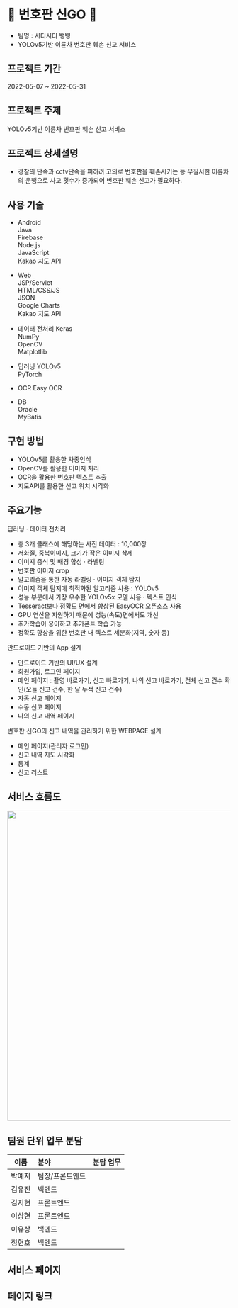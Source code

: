 # 🚨 번호판 신GO 🚨
- 팀명 : 시티시티 뱅뱅
- YOLOv5기반 이륜차 번호판 훼손 신고 서비스

## 프로젝트 기간
2022-05-07 ~ 2022-05-31


## 프로젝트 주제
YOLOv5기반 이륜차 번호판 훼손 신고 서비스 

## 프로젝트 상세설명
- 경찰의 단속과 cctv단속을 피하려 고의로 번호판을 훼손시키는 등 무질서한 이륜차의 운행으로 사고 횟수가 증가되어 번호판 훼손 신고가 필요하다.

## 사용 기술

- Android  
Java  
Firebase  
Node.js  
JavaScript  
Kakao 지도 API

- Web  
JSP/Servlet  
HTML/CSS/JS  
JSON  
Google Charts  
Kakao 지도 API  

- 데이터 전처리
Keras  
NumPy  
OpenCV  
Matplotlib  

- 딥러닝 
YOLOv5  
PyTorch  

- OCR 
Easy OCR  


- DB  
Oracle  
MyBatis  


## 구현 방법

- YOLOv5를 활용한 차종인식
- OpenCV를 활용한 이미지 처리
- OCR을 활용한 번호판 텍스트 추출
- 지도API를 활용한 신고 위치 시각화


## 주요기능

딥러닝
· 데이터 전처리
  - 총 3개 클래스에 해당하는 사진 데이터 : 10,000장
  - 저화질, 중복이미지, 크기가 작은 이미지 삭제
  - 이미지 증식 및 배경 합성
· 라벨링
  - 번호판 이미지 crop
  - 알고리즘을 통한 자동 라벨링
· 이미지 객체 탐지
  - 이미지 객체 탐지에 최적화된 알고리즘 사용 : YOLOv5
  - 성능 부분에서 가장 우수한 YOLOv5x 모델 사용
· 텍스트 인식
 - Tesseract보다 정확도 면에서 향상된 EasyOCR 오픈소스 사용
 - GPU 연산을 지원하기 때문에 성능(속도)면에서도 개선
 - 추가학습이 용이하고 추가폰트 학습 가능
 - 정확도 향상을 위한 번호판 내 텍스트 세분화(지역, 숫자 등)

안드로이드 기반의 App 설계
- 안드로이드 기반의 UI/UX 설계
- 회원가입, 로그인 페이지
- 메인 페이지 : 촬영 바로가기, 신고 바로가기, 나의 신고 바로가기, 전체 신고 건수 확인(오늘 신고 건수, 한 달 누적 신고 건수)
- 자동 신고 페이지
- 수동 신고 페이지
- 나의 신고 내역 페이지

번호판 신GO의 신고 내역을 관리하기 위한 WEBPAGE 설계
- 메인 페이지(관리자 로그인)
- 신고 내역 지도 시각화
- 통계
- 신고 리스트



## 서비스 흐름도

<img src="https://user-images.githubusercontent.com/99248442/167537944-91fd7a69-fe4c-4c94-9f5d-3b93bb67d3b3.png" width="700" height="700">



## 팀원 단위 업무 분담
|이름|분야|분담 업무|
|:-------:|:-----------|:------------------------|
|박예지|팀장/프론트엔드| |
|김유진|백엔드|  |
|김지현|프론트엔드| |
|이상현|프론트엔드| |
|이유상|백엔드| |
|정현호|백엔드| |

## 서비스 페이지

## 페이지 링크

